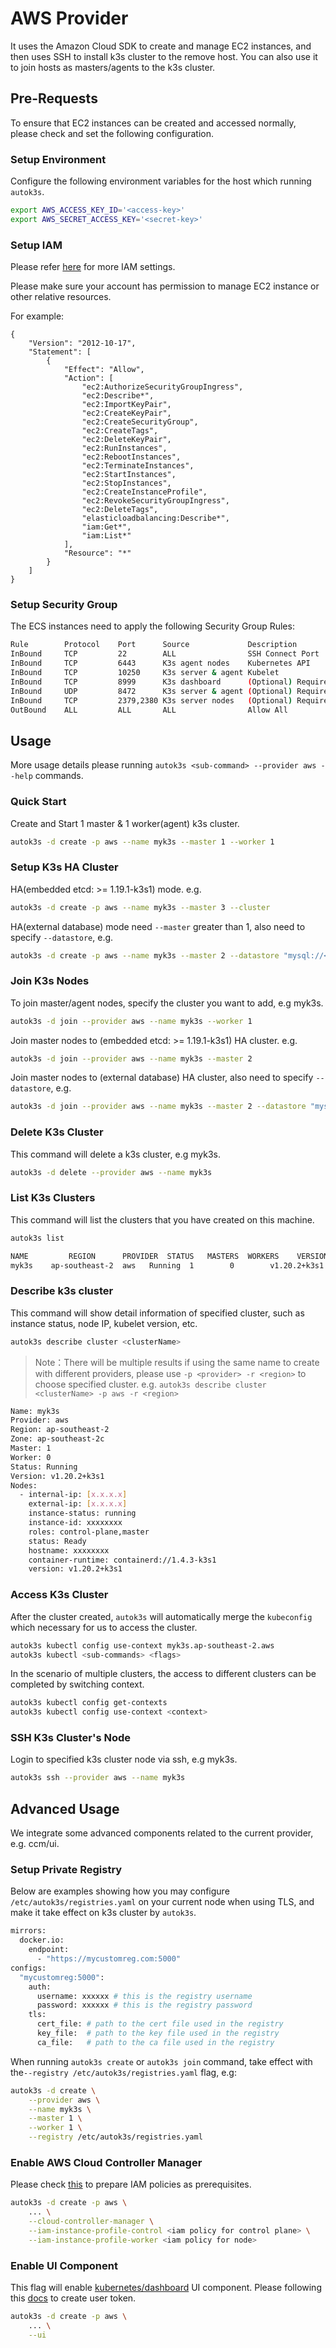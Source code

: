 # AWS Provider
It uses the Amazon Cloud SDK to create and manage EC2 instances, and then uses SSH to install k3s cluster to the remove host.
You can also use it to join hosts as masters/agents to the k3s cluster.

## Pre-Requests
To ensure that EC2 instances can be created and accessed normally, please check and set the following configuration.

### Setup Environment
Configure the following environment variables for the host which running `autok3s`.

```bash
export AWS_ACCESS_KEY_ID='<access-key>'
export AWS_SECRET_ACCESS_KEY='<secret-key>'
```

### Setup IAM
Please refer [here](https://docs.aws.amazon.com/IAM/latest/UserGuide/id_roles.html?icmpid=docs_iam_console) for more IAM settings.

Please make sure your account has permission to manage EC2 instance or other relative resources.

For example:
```
{
    "Version": "2012-10-17",
    "Statement": [
        {
            "Effect": "Allow",
            "Action": [
                "ec2:AuthorizeSecurityGroupIngress",
                "ec2:Describe*",
                "ec2:ImportKeyPair",
                "ec2:CreateKeyPair",
                "ec2:CreateSecurityGroup",
                "ec2:CreateTags",
                "ec2:DeleteKeyPair",
                "ec2:RunInstances",
                "ec2:RebootInstances",
                "ec2:TerminateInstances",
                "ec2:StartInstances",
                "ec2:StopInstances",
                "ec2:CreateInstanceProfile",
                "ec2:RevokeSecurityGroupIngress",
                "ec2:DeleteTags",
                "elasticloadbalancing:Describe*",
                "iam:Get*",
                "iam:List*"
            ],
            "Resource": "*"
        }
    ]
}
```

### Setup Security Group
The ECS instances need to apply the following Security Group Rules:

```bash
Rule        Protocol    Port      Source             Description
InBound     TCP         22        ALL                SSH Connect Port
InBound     TCP         6443      K3s agent nodes    Kubernetes API
InBound     TCP         10250     K3s server & agent Kubelet
InBound     TCP         8999      K3s dashboard      (Optional) Required only for Dashboard UI
InBound     UDP         8472      K3s server & agent (Optional) Required only for Flannel VXLAN
InBound     TCP         2379,2380 K3s server nodes   (Optional) Required only for embedded ETCD
OutBound    ALL         ALL       ALL                Allow All
```

## Usage
More usage details please running `autok3s <sub-command> --provider aws --help` commands.

### Quick Start
Create and Start 1 master & 1 worker(agent) k3s cluster.

```bash
autok3s -d create -p aws --name myk3s --master 1 --worker 1
```

### Setup K3s HA Cluster
HA(embedded etcd: >= 1.19.1-k3s1) mode. e.g.

```bash
autok3s -d create -p aws --name myk3s --master 3 --cluster
```

HA(external database) mode need `--master` greater than 1, also need to specify `--datastore`, e.g.

```bash
autok3s -d create -p aws --name myk3s --master 2 --datastore "mysql://<user>:<password>@tcp(<ip>:<port>)/<db>"
```

### Join K3s Nodes
To join master/agent nodes, specify the cluster you want to add, e.g myk3s.

```bash
autok3s -d join --provider aws --name myk3s --worker 1
```

Join master nodes to (embedded etcd: >= 1.19.1-k3s1) HA cluster.  e.g.

```bash
autok3s -d join --provider aws --name myk3s --master 2
```

Join master nodes to (external database) HA cluster, also need to specify `--datastore`, e.g.

```bash
autok3s -d join --provider aws --name myk3s --master 2 --datastore "mysql://<user>:<password>@tcp(<ip>:<port>)/<db>"
```

### Delete K3s Cluster
This command will delete a k3s cluster, e.g myk3s.

```bash
autok3s -d delete --provider aws --name myk3s
```

### List K3s Clusters
This command will list the clusters that you have created on this machine.

```bash
autok3s list
```

```bash
NAME         REGION      PROVIDER  STATUS   MASTERS  WORKERS    VERSION
myk3s    ap-southeast-2  aws   Running  1        0        v1.20.2+k3s1
```

### Describe k3s cluster
This command will show detail information of specified cluster, such as instance status, node IP, kubelet version, etc.

```bash
autok3s describe cluster <clusterName>
```
> Note：There will be multiple results if using the same name to create with different providers, please use `-p <provider> -r <region>` to choose specified cluster. e.g. `autok3s describe cluster <clusterName> -p aws -r <region>`

```bash
Name: myk3s
Provider: aws
Region: ap-southeast-2
Zone: ap-southeast-2c
Master: 1
Worker: 0
Status: Running
Version: v1.20.2+k3s1
Nodes:
  - internal-ip: [x.x.x.x]
    external-ip: [x.x.x.x]
    instance-status: running
    instance-id: xxxxxxxx
    roles: control-plane,master
    status: Ready
    hostname: xxxxxxxx
    container-runtime: containerd://1.4.3-k3s1
    version: v1.20.2+k3s1
```

### Access K3s Cluster
After the cluster created, `autok3s` will automatically merge the `kubeconfig` which necessary for us to access the cluster.

```bash
autok3s kubectl config use-context myk3s.ap-southeast-2.aws
autok3s kubectl <sub-commands> <flags>
```

In the scenario of multiple clusters, the access to different clusters can be completed by switching context.

```bash
autok3s kubectl config get-contexts
autok3s kubectl config use-context <context>
```

### SSH K3s Cluster's Node
Login to specified k3s cluster node via ssh, e.g myk3s.

```bash
autok3s ssh --provider aws --name myk3s
```

## Advanced Usage
We integrate some advanced components related to the current provider, e.g. ccm/ui.

### Setup Private Registry
Below are examples showing how you may configure `/etc/autok3s/registries.yaml` on your current node when using TLS, and make it take effect on k3s cluster by `autok3s`.

```bash
mirrors:
  docker.io:
    endpoint:
      - "https://mycustomreg.com:5000"
configs:
  "mycustomreg:5000":
    auth:
      username: xxxxxx # this is the registry username
      password: xxxxxx # this is the registry password
    tls:
      cert_file: # path to the cert file used in the registry
      key_file:  # path to the key file used in the registry
      ca_file:   # path to the ca file used in the registry
```

When running `autok3s create` or `autok3s join` command, take effect with the`--registry /etc/autok3s/registries.yaml` flag, e.g:

```bash
autok3s -d create \
    --provider aws \
    --name myk3s \
    --master 1 \
    --worker 1 \
    --registry /etc/autok3s/registries.yaml
```

### Enable AWS Cloud Controller Manager

Please check [this](https://kubernetes.github.io/cloud-provider-aws/prerequisites.html) to prepare IAM policies as prerequisites.

```bash
autok3s -d create -p aws \
    ... \
    --cloud-controller-manager \
    --iam-instance-profile-control <iam policy for control plane> \
    --iam-instance-profile-worker <iam policy for node>
```

### Enable UI Component
This flag will enable [kubernetes/dashboard](https://github.com/kubernetes/dashboard) UI component.
Please following this [docs](https://github.com/kubernetes/dashboard/blob/master/docs/user/access-control/creating-sample-user.md) to create user token.

```bash
autok3s -d create -p aws \
    ... \
    --ui
```
